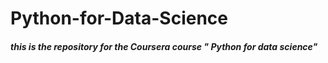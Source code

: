 # Python-for-Data-Science

##### this is the repository for the Coursera course " Python for data science"
